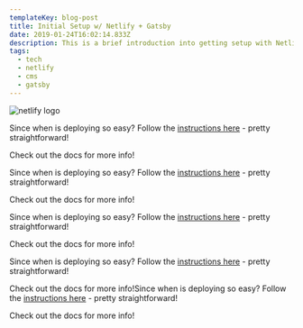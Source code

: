 ```yaml
---
templateKey: blog-post
title: Initial Setup w/ Netlify + Gatsby
date: 2019-01-24T16:02:14.833Z
description: This is a brief introduction into getting setup with Netlify CMS + Gatsby.
tags:
  - tech
  - netlify
  - cms
  - gatsby
---
```

![netlify logo](/img/netlify-logo.jpg)

Since when is deploying so easy? Follow the [instructions here](https://www.netlifycms.org/docs/start-with-a-template/) - pretty straightforward!

Check out the docs for more info!



Since when is deploying so easy? Follow the [instructions here](https://www.netlifycms.org/docs/start-with-a-template/) - pretty straightforward!

Check out the docs for more info!

Since when is deploying so easy? Follow the [instructions here](https://www.netlifycms.org/docs/start-with-a-template/) - pretty straightforward!

Check out the docs for more info!

Since when is deploying so easy? Follow the [instructions here](https://www.netlifycms.org/docs/start-with-a-template/) - pretty straightforward!

Check out the docs for more info!Since when is deploying so easy? Follow the [instructions here](https://www.netlifycms.org/docs/start-with-a-template/) - pretty straightforward!

Check out the docs for more info!
